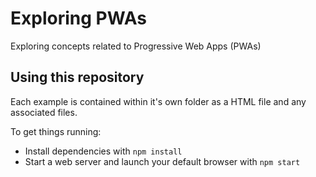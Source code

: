 # Exploring PWAs

Exploring concepts related to Progressive Web Apps (PWAs)

## Using this repository

Each example is contained within it's own folder as a HTML file and any associated files. 

To get things running: 

* Install dependencies with `npm install`
* Start a web server and launch your default browser with `npm start`